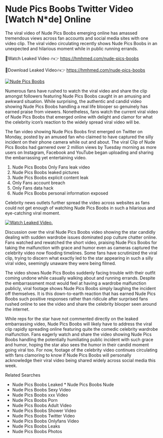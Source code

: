 ﻿# Nude Pics Boobs Twitter Video [Watch N*de] Online

The viral video of ﻿Nude Pics Boobs emerging online has amassed tremendous views across fan accounts and social media sites with one video clip. The viral video circulating recently shows ﻿Nude Pics Boobs in an unexpected and hilarious moment while in public running errands. 

🔴Watch Leaked Video 🔥👉  https://hmhmed.com/nude-pics-boobs 

🔴Download Leaked Video🔥👉  https://hmhmed.com/nude-pics-boobs 

[![Nude Pics Boobs](https://i.imgur.com/dJHk4Zq.gif)](https://hmhmed.com/nude-pics-boobs)

Numerous fans have rushed to watch the viral video and share the clip amongst followers featuring ﻿Nude Pics Boobs caught in an amusing and awkward situation. While surprising, the authentic and candid video showing ﻿Nude Pics Boobs handling a real life blooper so genuinely has earned praise from viewers. Nonetheless, fans watch the current viral video of ﻿Nude Pics Boobs that emerged online with delight and clamor for what the celebrity icon’s reaction to the widely spread viral video will be.

The fan video showing ﻿Nude Pics Boobs first emerged on Twitter on Monday, posted by an amused fan who claimed to have captured the silly incident on their phone camera while out and about. The viral Clip of ﻿Nude Pics Boobs had garnered over 2 million views by Tuesday morning as more users on Instagram, Facebook and YouTube began uploading and sharing the embarrassing yet entertaining video. 

1. ﻿Nude Pics Boobs Only Fans leak video
2. ﻿Nude Pics Boobs leaked pictures
3. ﻿Nude Pics Boobs explicit content leak
4. Only Fans account breach
5. Only Fans data hack
6. ﻿Nude Pics Boobs personal information exposed

Celebrity news outlets further spread the video across websites as fans could not get enough of watching ﻿Nude Pics Boobs in such a hilarious and eye-catching viral moment. 

[![Watch Leaked Video.](https://miro.medium.com/v2/resize:fit:828/format:webp/1*cilzJN44JGOrTw9NJCrNHA.gif "Watch Leaked Video")](https://hmhmed.com/nude-pics-boobs)

Discussion over the viral ﻿Nude Pics Boobs video showing the star candidly dealing with sudden wardrobe issues dominated pop culture chatter online. Fans watched and rewatched the short video, praising ﻿Nude Pics Boobs for taking the malfunction with grace and humor even as cameras captured the celebrity video now flooding timelines. Some fans have scrutinized the viral clip, trying to discern what exactly led to the star appearing in such a silly viral video, seemingly unaware they were being filmed.

The video shows ﻿Nude Pics Boobs suddenly facing trouble with their outfit coming undone while casually walking about and running errands. Despite the embarrassment most would feel at having a wardrobe malfunction publicly, viral footage shows ﻿Nude Pics Boobs simply laughing the incident off themselves. It is this down-to-earth reaction that has earned ﻿Nude Pics Boobs such positive responses rather than ridicule after surprised fans rushed online to see the video and share the celebrity blooper seen around the internet.  

While reps for the star have not commented directly on the leaked embarrassing video, ﻿Nude Pics Boobs will likely have to address the viral clip rapidly spreading online featuring quite the comedic celebrity wardrobe malfunction. Fans eagerly watch and share the video showing ﻿Nude Pics Boobs handling the potentially humiliating public incident with such grace and humor, hoping the star also sees the humor in their candid moment going viral too. For now, footage of the celebrity video continues circulating with fans clamoring to know if ﻿Nude Pics Boobs will personally acknowledge their viral video being shared widely across social media this week.

Related Searches
* ﻿Nude Pics Boobs Leaked
﻿* Nude Pics Boobs Nude
* ﻿Nude Pics Boobs Sexy Video
* ﻿Nude Pics Boobs xxx Video
* ﻿Nude Pics Boobs Porn
* ﻿Nude Pics Boobs Adult Video
* ﻿Nude Pics Boobs Shower Video
* ﻿Nude Pics Boobs Twitter Video
* ﻿Nude Pics Boobs Onlyfans Video
* ﻿Nude Pics Boobs Leaks
* ﻿Nude Pics Boobs Photos